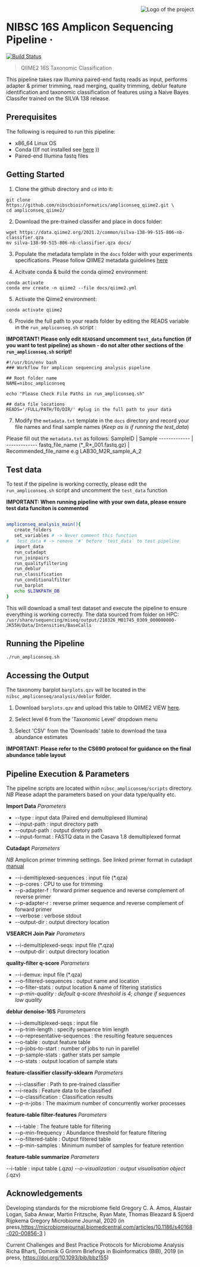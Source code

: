 <img src="https://static.wixstatic.com/media/e40e76_52d2db31e5264d31aaea0319cb583acf~mv2.png/v1/fill/w_380,h_358,al_c,q_85,usm_0.66_1.00_0.01/NIBSC%20square.webp" alt="Logo of the project" align="right">

# NIBSC 16S Amplicon Sequencing Pipeline  &middot; 
[![Build Status](https://img.shields.io/travis/npm/npm/latest.svg?style=flat-square)](https://travis-ci.org/npm/npm) 
> QIIME2 16S Taxonomic Classification  

This pipeline takes raw Illumina paired-end fastq reads as input, performs adapter & primer trimming, read merging, quality trimming, deblur feature identification and taxonomic classification of features using a Naive Bayes Classifer trained on the SILVA 138 release.

## Prerequisites

The following is required to run this pipeline:
- x86_64 Linux OS
- Conda ((If not installed see [here](https://conda.io/projects/conda/en/latest/user-guide/install/index.html) ))
- Paired-end Illumina fastq files 

## Getting Started

1. Clone the github directory and `cd` into it:
```
git clone https://github.com/nibscbioinformatics/ampliconseq_qiime2.git \
cd ampliconseq_qiime2/
``` 

2. Download the pre-trained classifer and place in docs folder:

```
wget https://data.qiime2.org/2021.2/common/silva-138-99-515-806-nb-classifier.qza
mv silva-138-99-515-806-nb-classifier.qza docs/
```

3. Populate the metadata template in the `docs` folder with your experiments specifications. Please follow QIIME2 metadata guidelines [here](https://docs.qiime2.org/2021.2/tutorials/metadata/)

4. Acitvate conda & build the conda qiime2 environment:
```
conda activate
conda env create -n qiime2 --file docs/qiime2.yml
```

5. Activate the Qiime2 environment:
```
conda activate qiime2
```

6. Provide the full path to your reads folder by editing the READS variable in the `run_ampliconseq.sh` script :

**IMPORTANT! Please only edit `READS`and uncomment `test_data` function (if you want to test pipeline) as shown - do not alter other sections of the `run_ampliconseq.sh` script!**

```
#!/usr/bin/env bash
### Workflow for amplicon sequencing analysis pipeline

## Root folder name
NAME=nibsc_ampliconseq

echo "Please Check File Paths in run_ampliconseq.sh"

## data file locations
READS='/FULL/PATH/TO/DIR/' #plug in the full path to your data 
```

7. Modify the `metadata.txt` template in the `docs` directory and record your file names and final sample names (*Keep as is if running the test_data*)

Please fill out the `metadata.txt` as follows:
SampleID  | Sample
------------- | -------------
fastq_file_name (\*_R\*_001.fastq.gz)  | Recommended_file_name e.g LAB30_M2R_sample_A_2

## Test data

To test if the pipeline is working correctly, please edit the `run_ampliconseq.sh` script and uncomment the `test_data` function

**IMPORTANT: When running pipeline with your own data, please ensure test data funciton is commented**

```bash

ampliconseq_analysis_main(){
   create_folders 
   set_variables # -> Never comment this function
#   test_data # -> remove '#' before `test_data` to test pipeline
   import_data 
   run_cutadapt 
   run_joinpairs  
   run_qualityfiltering 
   run_deblur 
   run_classification 
   run_conditionalfilter 
   run_barplot
   echo $LINKPATH_DB
}

```

This will download a small test dataset and execute the pipeline to ensure everything is working correctly.
The data sourced from folder on HPC:
`/usr/share/sequencing/miseq/output/210326_M01745_0309_000000000-JK55H/Data/Intensities/BaseCalls`

## Running the Pipeline

```
./run_ampliconseq.sh
```

## Accessing the Output

The taxonomy barplot `barplots.qzv` will be located in the `nibsc_ampliconseq/analysis/deblur` folder.

1. Download `barplots.qzv` and upload this table to QIIME2 VIEW [here](https://view.qiime2.org/).

2. Select level 6 from the 'Taxonomic Level' dropdown menu

3. Select 'CSV' from the 'Downloads' table to download the taxa abundance estimates

**IMPORTANT: Please refer to the CS690 protocol for guidance on the final abundance table layout**


## Pipeline Execution & Parameters

The pipeline scripts are located within `nibsc_ampliconseq/scripts` directory.
*NB* Please adapt the parameters based on your data type/quality etc.

**Import Data** *Parameters*

- --type : input data (Paired end demultiplexed Illumina)
- --input-path : input directory path
- --output-path : output diretory path
- --input-format : FASTQ data in the Casava 1.8 demultiplexed format

**Cutadapt** *Parameters*

*NB* Amplicon primer trimming settings. See linked primer format in cutadapt [manual](https://cutadapt.readthedocs.io/en/stable/recipes.html?highlight=linked%20adapter#trimming-amplicon-primers-from-both-ends-of-paired-end-reads)
  
- --i-demltiplexed-sequences : input file (*.qza)
- --p-cores : CPU to use for trimming
- --p-adapter-f : forward primer sequence and reverse complement of reverse primer
- --p-adapter-r : reverse primer sequence and reverse complement of forward primer
- --verbose : verbose stdout 
- --output-dir : output directory location

**VSEARCH Join Pair** *Parameters*

- --i-demultiplexed-seqs: input file (*.qza)
- --output-dir : output directory location

**quality-filter q-score** *Parameters*

- --i-demux: input file (*.qza)
- --o-filtered-sequences : output name and location 
- --o-filter-stats : output location & name of filtering statistics
- *--p-min-quality : default q-score threshold is 4; change if sequences low quality*

**deblur denoise-16S** *Parameters*

- --i-demultiplexed-seqs : input file
- --p-trim-length : specify sequence trim length 
- --o-representative-sequences  : the resulting feature sequences
- --o-table : output feature table
- --p-jobs-to-start  : number of jobs to run in parellel
- --p-sample-stats : gather stats per sample
- --o-stats : output location of sample stats

**feature-classifier classify-sklearn** *Parameters*

- --i-classifier : Path to pre-trained classifier
- --i-reads : Feature data to be classified
- --o-classification : Classification results
- --p-n-jobs : The maximum number of concurrently worker processes

**feature-table filter-features** *Parameters*

- --i-table : The feature table for filtering
- --p-min-frequency : Abundance threshold for feature filtering 
- --o-filtered-table : Output filtered table
- --p-min-samples : Minimum number of samples for feature retention

**feature-table summarize** *Parameters*

--i-table : input table (*.qza)
--o-visualization : output visualisation object (*.qzv) 

## Acknowledgements
Developing standards for the microbiome field Gregory C. A. Amos, Alastair Logan, Saba Anwar, Martin Fritzsche, Ryan Mate, Thomas Bleazard & Sjoerd Rijpkema Gregory Microbiome Journal, 2020 (in press,https://microbiomejournal.biomedcentral.com/articles/10.1186/s40168-020-00856-3 )

Current Challenges and Best Practice Protocols for Microbiome Analysis Richa Bharti, Dominik G Grimm Briefings in Bioinformatics (BIB), 2019 (in press, https://doi.org/10.1093/bib/bbz155)

